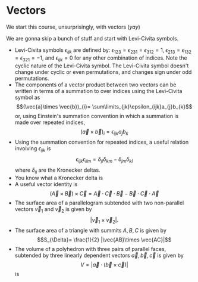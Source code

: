 # Vectors

We start this course, unsurprisingly, with vectors (*yay*)

We are gonna skip a bunch of stuff and start with Levi-Civita symbols.

- Levi-Civita symbols $\epsilon_{ijk}$ are defined by: $\epsilon_{123}= \epsilon_{231}= \epsilon_{312}= 1, \; \epsilon_{213}= \epsilon_{132}= \epsilon_{321}=-1$, and $\epsilon_{ijk}= 0$ for any other  combination of indices. Note the cyclic nature of the Levi-Civita symbol. The Levi-Civita symbol doesn't change under cyclic or even permutations, and changes sign under odd permutations.
- The components of a vector product between two vectors can be written in terms of a summation to over indices using the Levi-Civita symbol as $$(\vec{a}\times \vec{b})_{i}= \sum\limits_{jk}\epsilon_{ijk}a_{j}b_{k}$$  or, using Einstein's summation convention in which a summation is made over repeated indices, $$(\vec{a}\times \vec{b})_{i}= \epsilon_{ijk}a_{j}b_{k}$$
- Using the summation convention for repeated indices, a useful relation involving $\epsilon_{ijk}$ is $$\epsilon_{ijk}\epsilon_{ilm}=\delta_{jl}\delta_{km}-\delta_{jm}\delta_{kl}$$ where $\delta_{ij}$ are the Kronecker  deltas.
- You know what a Kronecker delta is
-  A useful vector identity is $$(\vec{A}\times \vec{B})\times \vec{C}= \vec{A}\cdot \vec{C}\cdot \vec{B}-\vec{B}\cdot \vec{C}\cdot \vec{A}$$
- The surface area of a parallelogram subtended with two non-parallel vectors $\vec{v}_{1}$ and $\vec{v}_{2}$ is given by $$|\vec{v}_{1} \times \vec{v}_{2}|.$$
- The surface area of a triangle with summits $A, B, C$ is given by $$S_{\Delta}= \frac{1}{2} |\vec{AB}\times \vec{AC}|$$
-  The volume of a polyhedron with three pairs of parallel faces, subtended by three linearly dependent vectors $\vec{a}, \vec{b}, \vec{c}$ is given by $$V =|\vec{a}\cdot (\vec{b}\times \vec{c})|$$ is